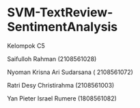 # SVM-TextReview-SentimentAnalysis

Kelompok C5

Saifulloh Rahman			(2108561028)

Nyoman Krisna Ari Sudarsana	( 2108561072)

Ratri Desy Christirahma		(2108561003)

Yan Pieter Israel Rumere		(1808561082)
